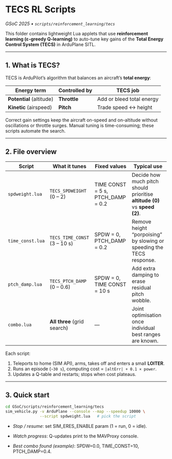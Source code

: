 # TECS RL Scripts  
_GSoC 2025 • `scripts/reinforcement_learning/tecs`_

This folder contains lightweight Lua applets that use **reinforcement learning (ε-greedy Q-learning)** to auto-tune key gains of the **Total Energy Control System (TECS)** in ArduPlane SITL.

---

## 1. What is TECS?  
TECS is ArduPilot’s algorithm that balances an aircraft’s **total energy**:

| Energy term | Controlled by | TECS job |
|-------------|---------------|----------|
| **Potential** (altitude) | **Throttle** | Add or bleed total energy |
| **Kinetic** (airspeed)   | **Pitch**    | Trade speed ↔ height |

Correct gain settings keep the aircraft on-speed and on-altitude without oscillations or throttle surges. Manual tuning is time-consuming; these scripts automate the search.

---

## 2. File overview

| Script | What it tunes | Fixed values | Typical use |
|--------|---------------|--------------|-------------|
| `spdweight.lua` | `TECS_SPDWEIGHT` (0 – 2) | TIME CONST = 5 s, PTCH_DAMP = 0.2 | Decide how much pitch should prioritise **altitude (0)** vs **speed (2)**. |
| `time_const.lua` | `TECS_TIME_CONST` (3 – 10 s) | SPDW = 0, PTCH_DAMP = 0.2 | Remove height “porpoising” by slowing or speeding the TECS response. |
| `ptch_damp.lua` | `TECS_PTCH_DAMP` (0 – 0.6) | SPDW = 0, TIME CONST = 10 s | Add extra damping to erase residual pitch wobble. |
| `combo.lua` | **All three** (grid search) | — | Joint optimisation once individual best ranges are known. |

Each script:

1. Teleports to home (SIM API), arms, takes off and enters a small **LOITER**.  
2. Runs an episode (`~30 s`), computing cost = `|altErr| + 0.1 × power`.  
3. Updates a Q-table and restarts; stops when cost plateaus.

---

## 3. Quick start

```bash
cd GSoC/scripts/reinforcement_learning/tecs
sim_vehicle.py -v ArduPlane --console --map --speedup 10000 \
               --script spdweight.lua   # pick the script
```

- *Stop / resume*: set SIM_ERES_ENABLE param (1 = run, 0 = idle).

- *Watch progress*: Q-updates print to the MAVProxy console.

- *Best combo found (example)*: SPDW=0.0, TIME_CONST=10, PTCH_DAMP=0.4.
